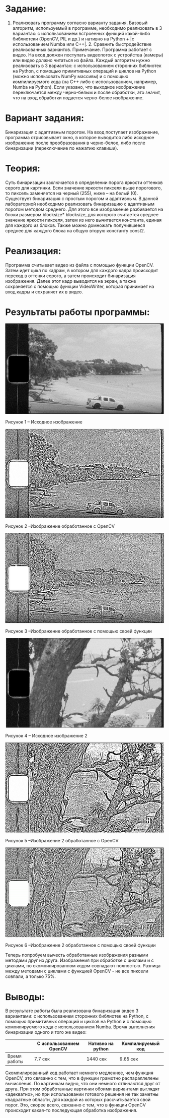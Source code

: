 # Задание: 
1. Реализовать программу согласно варианту задания. Базовый алгоритм, используемый в программе, необходимо реализовать в 3 вариантах: с использованием встроенных функций какой-либо библиотеки (OpenCV, PIL и др.) и нативно на Python + |с использованием Numba или C++|. 2. Сравнить быстродействие реализованных вариантов.
Примечание. Программа работает с видео. На вход должен поступать видеопоток с устройства (камеры) или видео должно читаться из файла. Каждый алгоритм нужно реализовать в 3 вариантах: с использованием сторонних библиотек на Python, с помощью примитивных операций и циклов на Python (можно использовать NumPy массивы) и с помощью компилируемого кода (на C++ либо с использованием, например, Numba на Python). Если указано, что выходное изображение переключается между черно-белым и после обработки, это значит, что на вход обработки подается черно-белое изображение.
# Вариант задания:
Бинаризация с адаптивным порогом. На вход поступает изображение, программа отрисовывает окно, в которое выводится либо исходное изображение после преобразования в черно-белое, либо после бинаризации (переключение по нажатию клавиши).
# Теория: 
Суть бинаризации заключается в определении порога яркости оттенков серого для картинки. Если значение яркости пикселя выше порогового, то пиксель заменяется на черный (255), ниже – на белый (0). 
Существует бинаризация с простым порогом и адаптивным. В данной лабораторной необходимо реализовать бинаризацию с адаптивным порогом методом среднего. Для этого все изображение разбивается на блоки размером blocksize* blocksize, для которого считается среднее значение яркости пикселя, затем из него вычитается константа, единая для каждого из блоков. Также можно домножать получившееся среднее для каждого блока на общую вторую константу const2.

# Реализация: 
Программа считывает видео из файла с помощью функции OpenCV. Затем идет цикл по кадрам, в котором для каждого кадра происходит переход в оттенки серого, а затем происходит бинаризация изображения. Далее этот кадр выводится на экран, а также сохраняется с помощью функции VideoWriter, которая принимает на вход кадры и сохраняет их в видео.

# Результаты работы программы:
![картинка 1](pic1.png)

Рисунок 1 – Исходное изображение

![картинка 2](pic2.png)

Рисунок 2 –Изображение обработанное с OpenCV

![картинка 3](pic3.png)

Рисунок 3 –Изображение обработанное с помощью своей функции

![картинка 4](pic4.png)

Рисунок 4 – Исходное изображение 2

![картинка 5](pic5.png?raw=true "Title")

Рисунок 5 –Изображение 2 обработанное с OpenCV

![картинка 6](pic6.png)

Рисунок 6 –Изображение 2 обработанное с помощью своей функции

Теперь попробуем вычесть обработанные изображения разными методами друг из друга. 
Изображения при обработке с циклами и с циклами, но скомпилированном кодом совпадают полностью.
Разница между методами с циклами с функцией OpenCV - не все пиксели совпали, а только 75%.

# Выводы:
В результате работы была реализована бинаризация видео 3 вариантами: с использованием сторонних библиотек на Python, с помощью примитивных операций и циклов на Python и с помощью компилируемого кода с использованием Numba.
Время выполнения бинаризации одного и того же видео:

|            |С использованием OpenCV|Нативно на python|Компилируемый код|
:------------|-----------------------|-----------------|-----------------|
|Время работы| 7.7 сек | 1440 сек | 9.65 сек 


Скомпилированный код работает немного медленнее, чем функция OpenCV, это связанно с тем, что в функции грамотно распараллелены вычисления.
По картинкам видно, что они немного отличаются друг от друга.
При этом обработанные картинки обоими вариантами выглядят «адекватно», но при использовании готового решения не так заметны квадратные области, для каждой из которых рассчитывается свой порог. Это, скорее всего, связанно с тем, что в функции OpenCV происходит какая-то последующая обработка изображения.
